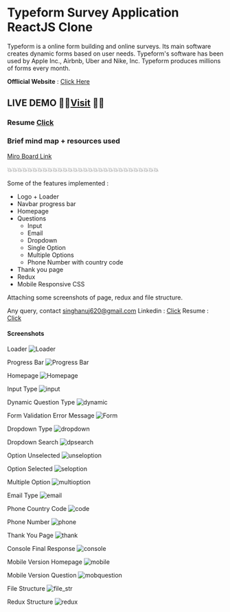 
# Typeform Survey Application ReactJS Clone

Typeform is a online form building and online surveys. Its main software creates dynamic forms based on user needs. Typeform's software has been used by Apple Inc., Airbnb, Uber and Nike, Inc. Typeform produces millions of forms every month.

**Offlicial Website** : [Click Here](https://www.typeform.com/)

## LIVE DEMO   🚨🚨[Visit](https://master--incomparable-otter-5378ec.netlify.app/) 🚨🚨
### Resume [Click](https://drive.google.com/file/d/1IJs3MkQlTwzyf-EdcytPNLVDSeO91X-o/view?usp=share_link)

### Brief mind map + resources used
[Miro Board Link](https://miro.com/app/board/uXjVMaqT4ng=/)

💥💥💥💥💥💥💥💥💥💥💥💥💥💥💥💥💥💥💥💥💥💥💥💥💥💥💥💥💥💥

Some of the features implemented : 

 - Logo + Loader
 - Navbar progress bar
 - Homepage
 - Questions
	 - Input
	 - Email
	 - Dropdown
	 - Single Option
	 - Multiple Options
	 - Phone Number with country code
- Thank you page
- Redux
- Mobile Responsive CSS

Attaching some screenshots of page, redux and file structure.

Any query, contact singhanuj620@gmail.com
Linkedin : [Click](https://www.linkedin.com/in/anuj-singh-007/)
Resume : [Click](https://drive.google.com/file/d/1IJs3MkQlTwzyf-EdcytPNLVDSeO91X-o/view?usp=share_link)

#### Screenshots

Loader
![Loader](./Screenshots/loader.png)

Progress Bar
![Progress Bar](./Screenshots/progressbar.png)

Homepage
![Homepage](./Screenshots/homepage.png)

Input Type
![input](./Screenshots/input.png)

Dynamic Question Type
![dynamic](./Screenshots/dynamictitle.png)

Form Validation Error Message
![Form](./Screenshots/formvalidation.png)

Dropdown Type
![dropdown](./Screenshots/dropdown.png)

Dropdown Search
![dpsearch](./Screenshots/dropdownsearch.png)

Option Unselected
![unseloption](./Screenshots/optionunselected.png)

Option Selected
![seloption](./Screenshots/optionselected.png)

Multiple Option
![multioption](./Screenshots/multipleoption.png)

Email Type
![email](./Screenshots/email.png)

Phone Country Code
![code](./Screenshots/phonecode.png)

Phone Number
![phone](./Screenshots/phone.png)

Thank You Page
![thank](./Screenshots/thankyou.png)

Console Final Response
![console](./Screenshots/responseconsole.png)

Mobile Version Homepage
![mobile](./Screenshots/mobilehomepage.png)

Mobile Version Question
![mobquestion](./Screenshots/mobilequestions.png)

File Structure
![file_str](./Screenshots/filestructure.png)

Redux Structure
![redux](./Screenshots/redux.png)
